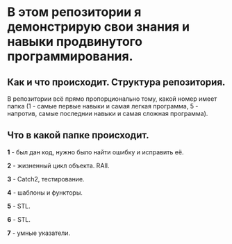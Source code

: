 # В этом репозитории я демонстрирую свои знания и навыки продвинутого программирования.

## Как и что происходит. Структура репозитория.

В репозитории всё прямо пропорционально тому, какой номер имеет папка (1 - самые первые навыки и самая легкая программа, 5 - напротив, самые последнии навыки и самая сложная программа).

## Что в какой папке происходит.

**1** - был дан код, нужно было найти ошибку и исправить её.

**2** - жизненный цикл объекта. RAII.

**3** - Catch2, тестирование.

**4** - шаблоны и функторы.

**5** - STL.

**6** - STL.

**7** - умные указатели.
